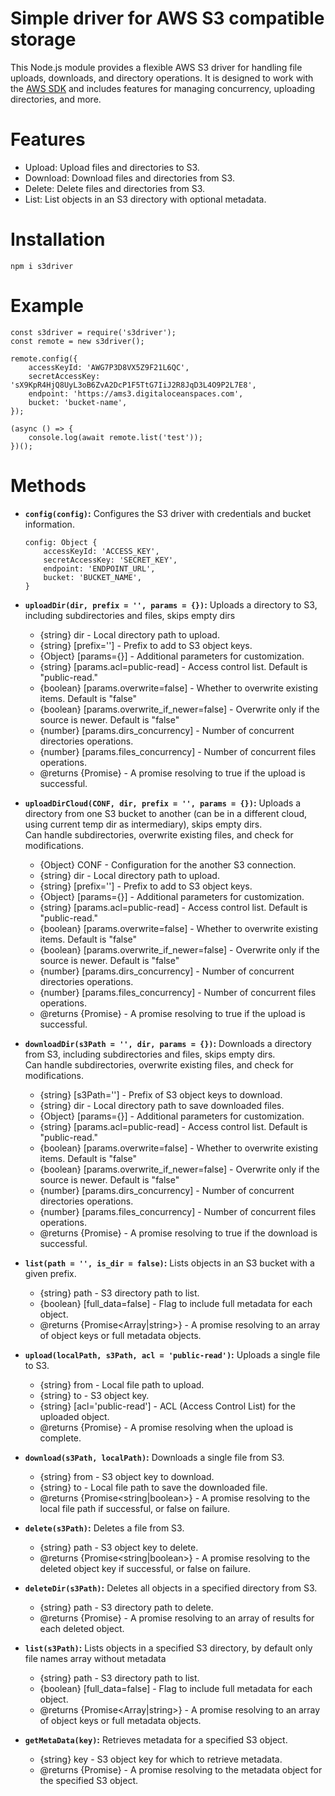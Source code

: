 # Simple driver for AWS S3 compatible storage

This Node.js module provides a flexible AWS S3 driver for handling file uploads, downloads, and directory operations. It is designed to work with the [AWS SDK](https://aws.amazon.com/sdk-for-node-js/) and includes features for managing concurrency, uploading directories, and more.

# Features

* Upload: Upload files and directories to S3.
* Download: Download files and directories from S3.
* Delete: Delete files and directories from S3.
* List: List objects in an S3 directory with optional metadata.

# Installation

```
npm i s3driver
```

# Example
```
const s3driver = require('s3driver');
const remote = new s3driver();

remote.config({
    accessKeyId: 'AWG7P3D8VX5Z9F21L6QC',
    secretAccessKey: 'sX9KpR4HjQ8UyL3oB6ZvA2DcP1F5TtG7IiJ2R8JqD3L4O9P2L7E8',
    endpoint: 'https://ams3.digitaloceanspaces.com',
    bucket: 'bucket-name',
});

(async () => {
    console.log(await remote.list('test'));
})();
```

# Methods

- **`config(config)`:**
    Configures the S3 driver with credentials and bucket information.
    ```
	config: Object {
		accessKeyId: 'ACCESS_KEY',
		secretAccessKey: 'SECRET_KEY',
		endpoint: 'ENDPOINT_URL',
		bucket: 'BUCKET_NAME',
	}
 	```

- **`uploadDir(dir, prefix = '', params = {})`:**
	 Uploads a directory to S3, including subdirectories and files, skips empty dirs
	 * {string} dir - Local directory path to upload.
	 * {string} [prefix=''] - Prefix to add to S3 object keys.
	 * {Object} [params={}] - Additional parameters for customization.
	 * {string} [params.acl=public-read] - Access control list. Default is "public-read."
	 * {boolean} [params.overwrite=false] - Whether to overwrite existing items. Default is "false"
	 * {boolean} [params.overwrite_if_newer=false] - Overwrite only if the source is newer. Default is "false"
	 * {number} [params.dirs_concurrency] - Number of concurrent directories operations.
	 * {number} [params.files_concurrency] - Number of concurrent files operations.
	 * @returns {Promise<boolean>} - A promise resolving to true if the upload is successful.

- **`uploadDirCloud(CONF, dir, prefix = '', params = {})`:**
    Uploads a directory from one S3 bucket to another (can be in a different cloud, using current temp dir as intermediary), skips empty dirs.  
    Can handle subdirectories, overwrite existing files, and check for modifications.

	 * {Object} CONF - Configuration for the another S3 connection.
	 * {string} dir - Local directory path to upload.
	 * {string} [prefix=''] - Prefix to add to S3 object keys.
	 * {Object} [params={}] - Additional parameters for customization.
	 * {string} [params.acl=public-read] - Access control list. Default is "public-read."
	 * {boolean} [params.overwrite=false] - Whether to overwrite existing items. Default is "false"
	 * {boolean} [params.overwrite_if_newer=false] - Overwrite only if the source is newer. Default is "false"
	 * {number} [params.dirs_concurrency] - Number of concurrent directories operations.
	 * {number} [params.files_concurrency] - Number of concurrent files operations.
	 * @returns {Promise<boolean>} - A promise resolving to true if the upload is successful.

- **`downloadDir(s3Path = '', dir, params = {})`:**
    Downloads a directory from S3, including subdirectories and files, skips empty dirs.  
    Can handle subdirectories, overwrite existing files, and check for modifications.

	 * {string} [s3Path=''] - Prefix of S3 object keys to download.
	 * {string} dir - Local directory path to save downloaded files.
	 * {Object} [params={}] - Additional parameters for customization.
	 * {string} [params.acl=public-read] - Access control list. Default is "public-read."
	 * {boolean} [params.overwrite=false] - Whether to overwrite existing items. Default is "false"
	 * {boolean} [params.overwrite_if_newer=false] - Overwrite only if the source is newer. Default is "false"
	 * {number} [params.dirs_concurrency] - Number of concurrent directories operations.
	 * {number} [params.files_concurrency] - Number of concurrent files operations.
	 * @returns {Promise<boolean>} - A promise resolving to true if the download is successful.

- **`list(path = '', is_dir = false)`:**
    Lists objects in an S3 bucket with a given prefix.
	 * {string} path - S3 directory path to list.
	 * {boolean} [full_data=false] - Flag to include full metadata for each object.
	 * @returns {Promise<Array|string>} - A promise resolving to an array of object keys or full metadata objects.

    
- **`upload(localPath, s3Path, acl = 'public-read')`:**
    Uploads a single file to S3.

	 * {string} from - Local file path to upload.
	 * {string} to - S3 object key.
	 * {string} [acl='public-read'] - ACL (Access Control List) for the uploaded object.
	 * @returns {Promise} - A promise resolving when the upload is complete.

- **`download(s3Path, localPath)`:**
    Downloads a single file from S3.

	 * {string} from - S3 object key to download.
	 * {string} to - Local file path to save the downloaded file.
	 * @returns {Promise<string|boolean>} - A promise resolving to the local file path if successful, or false on failure.

- **`delete(s3Path)`:**
    Deletes a file from S3.
	 * {string} path - S3 object key to delete.
	 * @returns {Promise<string|boolean>} - A promise resolving to the deleted object key if successful, or false on failure.

- **`deleteDir(s3Path)`:**
    Deletes all objects in a specified directory from S3.
	 * {string} path - S3 directory path to delete.
	 * @returns {Promise<Array>} - A promise resolving to an array of results for each deleted object.

- **`list(s3Path)`:**
    Lists objects in a specified S3 directory, by default only file names array without metadata
	 * {string} path - S3 directory path to list.
	 * {boolean} [full_data=false] - Flag to include full metadata for each object.
	 * @returns {Promise<Array|string>} - A promise resolving to an array of object keys or full metadata objects.

- **`getMetaData(key)`:**
    Retrieves metadata for a specified S3 object.
	 * {string} key - S3 object key for which to retrieve metadata.
	 * @returns {Promise<Object>} - A promise resolving to the metadata object for the specified S3 object.

